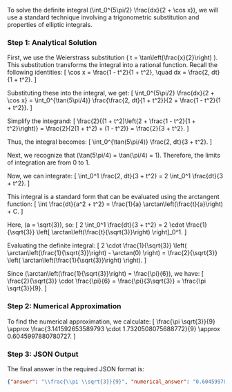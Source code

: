 To solve the definite integral \(\int_0^{5\pi/2} \frac{dx}{2 + \cos x}\), we will use a standard technique involving a trigonometric substitution and properties of elliptic integrals.

### Step 1: Analytical Solution

First, we use the Weierstrass substitution \( t = \tan\left(\frac{x}{2}\right) \). This substitution transforms the integral into a rational function. Recall the following identities:
\[ \cos x = \frac{1 - t^2}{1 + t^2}, \quad dx = \frac{2\, dt}{1 + t^2}. \]

Substituting these into the integral, we get:
\[ \int_0^{5\pi/2} \frac{dx}{2 + \cos x} = \int_0^{\tan(5\pi/4)} \frac{\frac{2\, dt}{1 + t^2}}{2 + \frac{1 - t^2}{1 + t^2}}. \]

Simplify the integrand:
\[ \frac{2}{(1 + t^2)\left(2 + \frac{1 - t^2}{1 + t^2}\right)} = \frac{2}{2(1 + t^2) + (1 - t^2)} = \frac{2}{3 + t^2}. \]

Thus, the integral becomes:
\[ \int_0^{\tan(5\pi/4)} \frac{2\, dt}{3 + t^2}. \]

Next, we recognize that \(\tan(5\pi/4) = \tan(\pi/4) = 1\). Therefore, the limits of integration are from 0 to 1.

Now, we can integrate:
\[ \int_0^1 \frac{2\, dt}{3 + t^2} = 2 \int_0^1 \frac{dt}{3 + t^2}. \]

This integral is a standard form that can be evaluated using the arctangent function:
\[ \int \frac{dt}{a^2 + t^2} = \frac{1}{a} \arctan\left(\frac{t}{a}\right) + C. \]

Here, \(a = \sqrt{3}\), so:
\[ 2 \int_0^1 \frac{dt}{3 + t^2} = 2 \cdot \frac{1}{\sqrt{3}} \left[ \arctan\left(\frac{t}{\sqrt{3}}\right) \right]_0^1. \]

Evaluating the definite integral:
\[ 2 \cdot \frac{1}{\sqrt{3}} \left( \arctan\left(\frac{1}{\sqrt{3}}\right) - \arctan(0) \right) = \frac{2}{\sqrt{3}} \left( \arctan\left(\frac{1}{\sqrt{3}}\right) \right). \]

Since \(\arctan\left(\frac{1}{\sqrt{3}}\right) = \frac{\pi}{6}\), we have:
\[ \frac{2}{\sqrt{3}} \cdot \frac{\pi}{6} = \frac{\pi}{3\sqrt{3}} = \frac{\pi \sqrt{3}}{9}. \]

### Step 2: Numerical Approximation

To find the numerical approximation, we calculate:
\[ \frac{\pi \sqrt{3}}{9} \approx \frac{3.141592653589793 \cdot 1.7320508075688772}{9} \approx 0.6045997880780727. \]

### Step 3: JSON Output

The final answer in the required JSON format is:
```json
{"answer": "\\frac{\\pi \\sqrt{3}}{9}", "numerical_answer": "0.6045997881"}
```